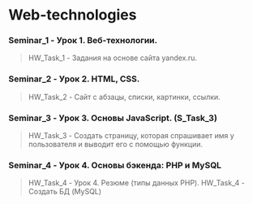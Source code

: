 # Web-technologies

### Seminar_1 - Урок 1. Веб-технологии.
> HW_Task_1 - Задания на основе сайта yandex.ru.

### Seminar_2 - Урок 2. HTML, CSS.
> HW_Task_2 - Сайт с абзацы, списки, картинки, ссылки.

### Seminar_3 - Урок 3. Основы JavaScript. (S_Task_3)
> HW_Task_3 - Создать страницу, которая спрашивает имя у пользователя и выводит его с помощью функции.

### Seminar_4 - Урок 4. Основы бэкенда: PHP и MySQL
> HW_Task_4 - Урок 4. Резюме (типы данных PHP).
> HW_Task_4 - Создать БД (MySQL)